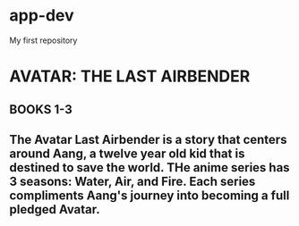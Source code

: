 # app-dev
My first repository

<h1> <strong>AVATAR: THE LAST AIRBENDER</strong> </h1>
<h2> BOOKS 1-3 <h2/>
  
  <p> The Avatar Last Airbender is a story that centers around Aang, a twelve year old kid that is destined to save the world. THe anime series has 3 seasons: Water, Air, and Fire. Each series compliments Aang's journey into becoming a full pledged Avatar.  </p>
  <p>  </p>
